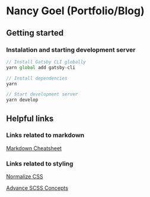 # Nancy Goel (Portfolio/Blog)

## Getting started

### Instalation and starting development server

```javascript
// Install Gatsby CLI globally
yarn global add gatsby-cli

// Install dependencies
yarn

// Start development server
yarn develop
```

## Helpful links

### Links related to markdown

[Markdown Cheatsheet](https://github.com/adam-p/markdown-here/wiki/Markdown-Cheatsheet)

### Links related to styling

[Normalize CSS](http://nicolasgallagher.com/about-normalize-css/)

[Advance SCSS Concepts](https://gist.github.com/jareware/4738651)